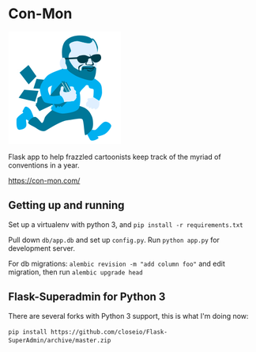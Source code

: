 Con-Mon
=======

![con-mon](https://raw.githubusercontent.com/natebeaty/con-mon/master/static/img/con-mon.png)

Flask app to help frazzled cartoonists keep track of the myriad of conventions in a year.

<https://con-mon.com/>

## Getting up and running

Set up a virtualenv with python 3, and `pip install -r requirements.txt`

Pull down `db/app.db` and set up `config.py`. Run `python app.py` for development server.

For db migrations: `alembic revision -m "add column foo"` and edit migration, then run `alembic upgrade head`

## Flask-Superadmin for Python 3

There are several forks with Python 3 support, this is what I'm doing now:

`pip install https://github.com/closeio/Flask-SuperAdmin/archive/master.zip`
